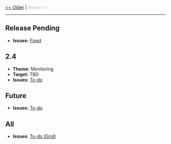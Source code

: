 [<< Older](Changelogs.md) | <font color='silver'>Newer >></font>

---


## Release Pending ##
  * **Issues:** [Fixed](http://code.google.com/p/psi-probe/issues/list?can=1&q=Type:Defect,Enhancement,Feature+Status:FixedInSource,ReleasePending&sort=Milestone+Status+Type+Priority)

## 2.4 ##
  * **Theme:** Monitoring
  * **Target:** TBD
  * **Issues:** [To-do](http://code.google.com/p/psi-probe/issues/list?can=2&q=Milestone:2.4.0+-Status:FixedInSource)

## Future ##
  * **Issues:** [To-do](http://code.google.com/p/psi-probe/issues/list?can=2&q=Milestone:TBD+Status:Accepted)

## All ##
  * **Issues:** [To-do (Grid)](http://code.google.com/p/psi-probe/issues/list?can=2&q=-Status:FixedInSource&mode=grid&x=type&y=milestone&cells=counts)